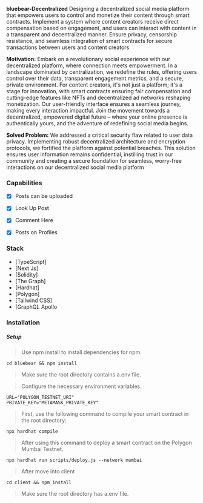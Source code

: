 **bluebear-Decentralized**
Designing a decentralized social media platform that empowers users to control and monetize their content through smart contracts. Implement a system where content creators receive direct compensation based on engagement, and users can interact with content in a transparent and decentralized manner. Ensure privacy, censorship resistance, and seamless integration of smart contracts for secure transactions between users and content creators



**Motivation:**
Embark on a revolutionary social experience with our decentralized platform, where connection meets empowerment. In a landscape dominated by centralization, we redefine the rules, offering users control over their data, transparent engagement metrics, and a secure, private environment. For content creators, it's not just a platform; it's a stage for innovation, with smart contracts ensuring fair compensation and cutting-edge features like NFTs and decentralized ad networks reshaping monetization. Our user-friendly interface ensures a seamless journey, making every interaction impactful. Join the movement towards a decentralized, empowered digital future – where your online presence is authentically yours, and the adventure of redefining social media begins.



**Solved Problem:**
We addressed a critical security flaw related to user data privacy. Implementing robust decentralized architecture and encryption protocols, we fortified the platform against potential breaches. This solution ensures user information remains confidential, instilling trust in our community and creating a secure foundation for seamless, worry-free interactions on our decentralized social media platform





### Capabilities

- [x] Posts can be uploaded
- [x] Look Up Post
- [x] Comment Here 
- [x] Posts on Profiles




### Stack

- [TypeScript]
- [Next Js]
-  [Solidity]
-  [The Graph]
-  [Hardhat]
- [Polygon]
- [Tailwind CSS]
- [GraphQL Apollo 




### Installation




##### Setup

> Use npm install to install dependencies for npm.

```shell
cd bluebear && npm install
```

> Make sure the root directory contains a.env file.

> Configure the necessary environment variables.

```
URL="POLYGON_TESTNET_URI"
PRIVATE_KEY="METAMASK_PRIVATE_KEY"
```

> First, use the following command to compile your smart contract in the root directory:
```shell
npx hardhat compile
```

> After using this command to deploy a smart contract on the Polygon Mumbai Testnet.

```shell
npx hardhat run scripts/deploy.js --network mumbai
```

> After move into client

```shell
cd client && npm install
```

> Make sure the root directory has a.env file.
